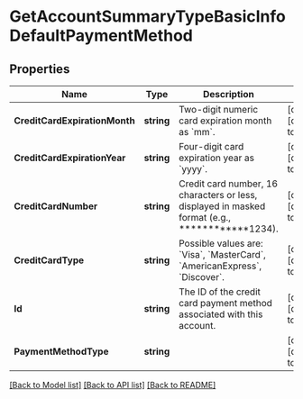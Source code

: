 # GetAccountSummaryTypeBasicInfoDefaultPaymentMethod

## Properties
Name | Type | Description | Notes
------------ | ------------- | ------------- | -------------
**CreditCardExpirationMonth** | **string** | Two-digit numeric card expiration month as &#x60;mm&#x60;.  | [optional] [default to null]
**CreditCardExpirationYear** | **string** | Four-digit card expiration year as &#x60;yyyy&#x60;.  | [optional] [default to null]
**CreditCardNumber** | **string** | Credit card number, 16 characters or less, displayed in masked format (e.g., ************1234).  | [optional] [default to null]
**CreditCardType** | **string** | Possible values are: &#x60;Visa&#x60;, &#x60;MasterCard&#x60;, &#x60;AmericanExpress&#x60;, &#x60;Discover&#x60;.  | [optional] [default to null]
**Id** | **string** | The ID of the credit card payment method associated with this account.  | [optional] [default to null]
**PaymentMethodType** | **string** |  | [optional] [default to null]

[[Back to Model list]](../README.md#documentation-for-models) [[Back to API list]](../README.md#documentation-for-api-endpoints) [[Back to README]](../README.md)


